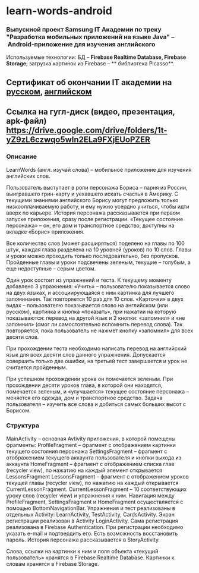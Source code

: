 # learn-words-android
### Выпускной проект Samsung IT Академии по треку "Разработка мобильных приложений на языке Java" – Android-приложение для изучения английского

Используемые технологии: БД – **Firebase Realtime Database, Firebase Storage**; загрузка картинок из Firebase – ** библиотека Picasso**. 

## Сертификат об окончании IT академии на [русском](d5026797-ec41-4659-9152-b6118a0d0ca8.jpg), [английском](6e1d6561-9010-4b0e-b31d-3e2bb7261e36.jpg)

## Ссылка на гугл-диск (видео, презентация, apk-файл) https://drive.google.com/drive/folders/1t-yZ9zL6czwqo5wIn2ELa9FXjEUoPZER

### Описание

LearnWords (англ. изучай слова) – мобильное приложение для изучения английских слов.

Пользователь выступает в роли персонажа Бориса – парня из России, выигравшего грин-карту и уехавшего искать счастья в Америку. С текущими знаниями английского Борису могут предложить только низкооплачиваемую работу, и ему нужно усердно учиться, чтобы идти вверх по карьере. История персонажа рассказывается при первом запуске приложения, сразу после регистрации. «Текущее состояние персонажа» – он, его дом и транспортное средство, доступны на вкладке «Борис» приложения.

Все количество слов (может расширяться) поделено на главы по 100 штук, каждая глава разделена на 10 уровней (уроков) по 10 слов. Главы и уроки можно проходить только последовательно, без пропусков. Пройденные главы и уроки подсвечены зеленым, текущие – голубым, а еще недоступные – серым цветом. 

Один урок состоит из упражнений и теста. К текущему моменту добавлено 3 упражнения:
«Учить» – пользователю показывается слово на двух языках, и ассоциирующаяся с ним картинка для лучшего запоминания. Так повторяется 10 раз для 10 слов.
«Карточки» в двух видах – пользователю показывается слово на английском (или русском), картинка и кнопка «показать», при нажатии на которую показываются: перевод на другой язык и 2 кнопки: «запомнил» и «не запомнил» (смог ли самостоятельно вспомнить перевод слова). Так повторяется, пока пользователь не нажмет кнопку «запомнил» для всех десяти слов.

При прохождении теста необходимо написать перевод на английский язык для всех десяти слов данного упражнения. Допускается совершить только две ошибки, на третьей тест завершается и урок не считается пройденным.

При успешном прохождении урока он помечается зеленым. При прохождении десяти уроков глава, в которой они находятся, помечается зеленым, и «улучшается» текущее состояние персонажа – меняется его одежда, дом и транспортное средство. Задача пользователя – изучить все слова и добиться самых больших высот с Борисом.

### Структура

MainActivity – основная Avtivity приложения, в которой помещены фрагменты:
ProfileFragment – фрагмент с отображением картинки текущего состояния персонажа
SettingsFragment – фрагмент с отображением текущего аккаунта пользователя и кнопки выхода из аккаунта
HomeFragment – фрагмент с отображением списка глав (recycler view), по нажатию на каждый элемент открывается LessonsFragment 
LessonsFragment – фрагмент с отображением уроков текущей главы (recycler view), по нажатию на каждый открывается CurrentLessonFragment.
CurrentLessonFragment – 10 соответствующих уроку слов (recycler view) и упражнения к ним.
Навигация между ProfileFragment, SettingsFragment и HomeFragment осуществляется с помощью BottomNavigationBar.
Упражнения и тест реализованы в отдельных Activity: LearnActivity, TestActivity, CardsActivity.
Экран регистрации реализован в Activity LoginActivity. Сама регистрация реализована в Firebase Authentication. При регистрации необходимо указать e-mail и подтвердить его. Есть возможность восстановить пароль.
История персонажа рассказывается в StoryActivity.

Слова, ссылки на картинки к ним и поля объекта «текущий пользователь» хранятся в Firebase Realtime Database.
Картинки к словам хранятся в Firebase Storage.
